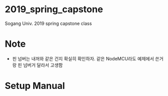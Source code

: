 # 2019_spring_capstone
Sogang Univ. 2019 spring capstone class

# Note
+ 핀 넘버는 내꺼와 같은 건지 확실히 확인하자. 같은 NodeMCU라도 예제에서 쓴거랑 핀 넘버거 달라서 고생함

# Setup Manual

